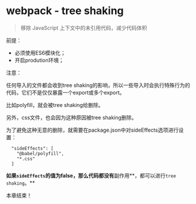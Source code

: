 # webpack - tree shaking

> 移除 JavaScript 上下文中的未引用代码，减少代码体积

前提：

- 必须使用ES6模块化；
- 开启prodution环境；



注意：

任何导入的文件都会收到tree shaking的影响，所以一些导入时会执行特殊行为的代码，它们不是仅仅暴露一个export或多个export。

比如polyfill，就会被tree shaking给删除。

另外，css文件，也会因为这种原因被tree shaking删除。

为了避免这种无意的删除，就需要在package.json中对sideEffects选项进行设置：

```
  "sideEffects": [
    "@babel/polyfill",
    "*.css"
  ]
```



**如果`sideEffects`的值为false，那么代码都没有**副作用**，都可以进行`tree shaking`。**



本章结束！



